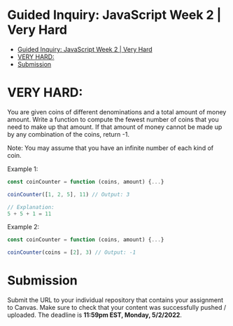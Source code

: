 # Guided Inquiry: JavaScript Week 2 | Very Hard

- [Guided Inquiry: JavaScript Week 2 | Very Hard](#guided-inquiry-javascript-week-2--very-hard)
- [VERY HARD:](#very-hard)
- [Submission](#submission)

# VERY HARD:

You are given coins of different denominations and a total amount of money amount. Write a function to compute the fewest number of coins that you need to make up that amount. If that amount of money cannot be made up by any combination of the coins, return -1.

Note: You may assume that you have an infinite number of each kind of coin.

Example 1:

```JavaScript
const coinCounter = function (coins, amount) {...}

coinCounter([1, 2, 5], 11) // Output: 3

// Explanation:
5 + 5 + 1 = 11
```

Example 2:

```JavaScript
const coinCounter = function (coins, amount) {...}

coinCounter(coins = [2], 3) // Output: -1
```

# Submission

Submit the URL to your individual repository that contains your assignment to Canvas. Make sure to check that your content was successfully pushed / uploaded. The deadline is <strong> 11:59pm EST, Monday, 5/2/2022</strong>.
